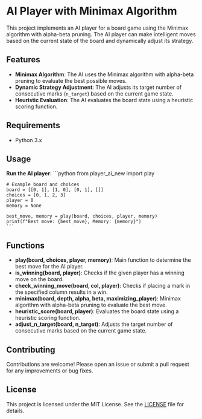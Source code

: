 # AI Player with Minimax Algorithm

This project implements an AI player for a board game using the Minimax algorithm with alpha-beta pruning. The AI player can make intelligent moves based on the current state of the board and dynamically adjust its strategy.

## Features

- **Minimax Algorithm**: The AI uses the Minimax algorithm with alpha-beta pruning to evaluate the best possible moves.
- **Dynamic Strategy Adjustment**: The AI adjusts its target number of consecutive marks (`n_target`) based on the current game state.
- **Heuristic Evaluation**: The AI evaluates the board state using a heuristic scoring function.

## Requirements

- Python 3.x

## Usage

 **Run the AI player**:
    ```python
    from player_ai_new import play

    # Example board and choices
    board = [[0, 1], [1, 0], [0, 1], []]
    choices = [0, 1, 2, 3]
    player = 0
    memory = None

    best_move, memory = play(board, choices, player, memory)
    print(f"Best move: {best_move}, Memory: {memory}")
    ```

## Functions

- **play(board, choices, player, memory)**: Main function to determine the best move for the AI player.
- **is_winning(board, player)**: Checks if the given player has a winning move on the board.
- **check_winning_move(board, col, player)**: Checks if placing a mark in the specified column results in a win.
- **minimax(board, depth, alpha, beta, maximizing_player)**: Minimax algorithm with alpha-beta pruning to evaluate the best move.
- **heuristic_score(board, player)**: Evaluates the board state using a heuristic scoring function.
- **adjust_n_target(board, n_target)**: Adjusts the target number of consecutive marks based on the current game state.

## Contributing

Contributions are welcome! Please open an issue or submit a pull request for any improvements or bug fixes.

## License

This project is licensed under the MIT License. See the [LICENSE](LICENSE) file for details.
